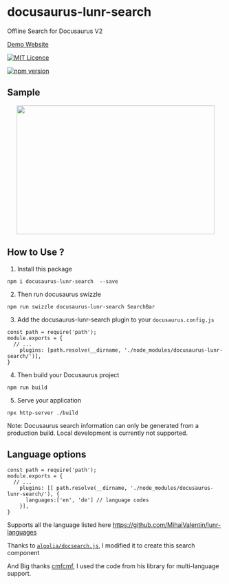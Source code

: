 # docusaurus-lunr-search
Offline Search for Docusaurus V2

[Demo Website](https://lelouch77.github.io/docusaurus-lunr-search-demo/)

 [![MIT Licence](https://img.shields.io/github/license/lelouch77/docusaurus-lunr-search)](#)

[![npm version](https://badge.fury.io/js/docusaurus-lunr-search.svg)](https://www.npmjs.com/package/docusaurus-lunr-search)

## Sample
<p align="center">
  <img width="460" height="300" src="https://raw.githubusercontent.com/lelouch77/docusaurus-lunr-search/master/assets/search-offline.png">
</p>

## How to Use ?
1. Install this package
```
npm i docusaurus-lunr-search  --save

```
2. Then run docusaurus swizzle
```
npm run swizzle docusaurus-lunr-search SearchBar
```
3. Add the docusaurus-lunr-search plugin to your `docusaurus.config.js`
```
const path = require('path');
module.exports = {
  // ...
    plugins: [path.resolve(__dirname, './node_modules/docusaurus-lunr-search/')],
}
```
4. Then build your Docusaurus project
```
npm run build
```
5. Serve your application
```
npx http-server ./build
```

Note: Docusaurus search information can only be generated from a production build. Local development is currently not supported.

## Language options
```
const path = require('path');
module.exports = {
  // ...
    plugins: [[ path.resolve(__dirname, './node_modules/docusaurus-lunr-search/'), {
      languages:['en', 'de'] // language codes
    }],
}
```
Supports all the language listed here https://github.com/MihaiValentin/lunr-languages


Thanks to [`algolia/docsearch.js`](https://github.com/algolia/docsearch), I modified it to create this search component 

And Big thanks [cmfcmf](https://github.com/cmfcmf), I used the code from his library for multi-language support.
